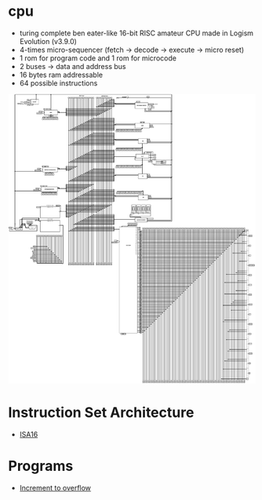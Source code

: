 # cpu
- turing complete ben eater-like 16-bit RISC amateur CPU made in Logism Evolution (v3.9.0)
- 4-times micro-sequencer (fetch -> decode -> execute -> micro reset)
- 1 rom for program code and 1 rom for microcode
- 2 buses -> data and address bus
- 16 bytes ram addressable
- 64 possible instructions

![Blueprint](assets/blueprint.png)

# Instruction Set Architecture
- [ISA16](source/ISA.txt)

# Programs
- [Increment to overflow](source/data/INC_TO_OF)
